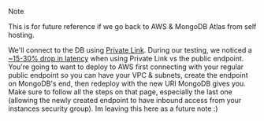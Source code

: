 > [!NOTE]
> This is for future reference if we go back to AWS & MongoDB Atlas from self hosting.

We'll connect to the DB using [Private Link](https://www.mongodb.com/docs/atlas/security-private-endpoint/). During our testing, we noticed a [~15-30% drop in latency](https://twitter.com/notjoswayski/status/1685539187158614017?s=20) when using Private Link vs the public endpoint. You're going to want to deploy to AWS first connecting with your regular public endpoint so you can have your VPC & subnets, create the endpoint on MongoDB's end, then redeploy with the new URI MongoDB gives you. Make sure to follow all the steps on that page, especially the last one (allowing the newly created endpoint to have inbound access from your instances security group). Im leaving this here as a future note :)
